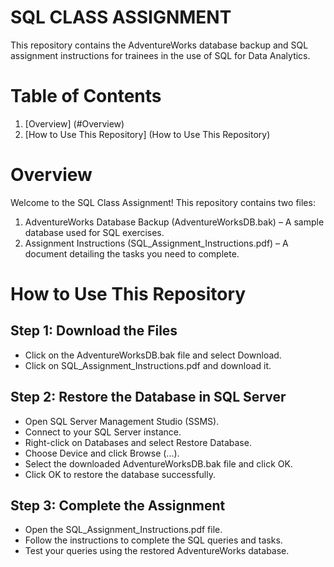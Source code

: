 # SQL CLASS ASSIGNMENT
This repository contains the AdventureWorks database backup and SQL assignment instructions for trainees in the use of SQL for Data Analytics.


# Table of Contents

1. [Overview] (#Overview)
2. [How to Use This Repository] (How to Use This Repository)
   

# Overview

Welcome to the SQL Class Assignment! This repository contains two files:

1. AdventureWorks Database Backup (AdventureWorksDB.bak) – A sample database used for SQL exercises.
2. Assignment Instructions (SQL_Assignment_Instructions.pdf) – A document detailing the tasks you need to complete.


# How to Use This Repository
## Step 1: Download the Files
- Click on the AdventureWorksDB.bak file and select Download.
- Click on SQL_Assignment_Instructions.pdf and download it.

## Step 2: Restore the Database in SQL Server
- Open SQL Server Management Studio (SSMS).
- Connect to your SQL Server instance.
- Right-click on Databases and select Restore Database.
- Choose Device and click Browse (...).
- Select the downloaded AdventureWorksDB.bak file and click OK.
- Click OK to restore the database successfully.

## Step 3: Complete the Assignment
- Open the SQL_Assignment_Instructions.pdf file.
- Follow the instructions to complete the SQL queries and tasks.
- Test your queries using the restored AdventureWorks database.
